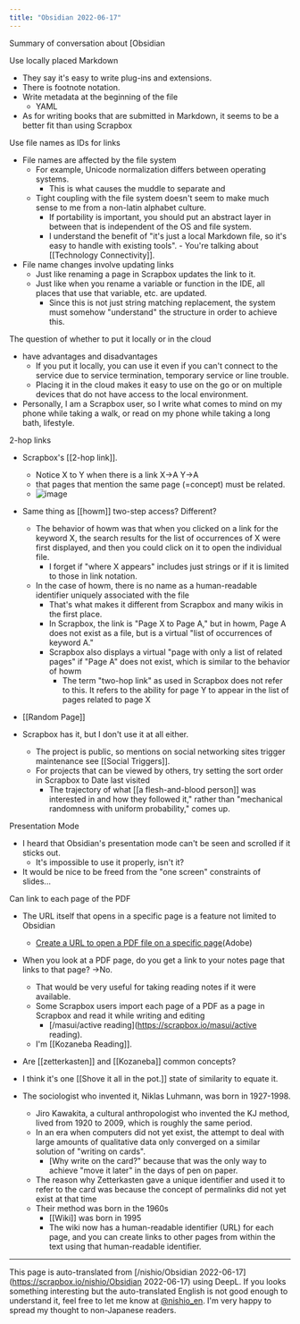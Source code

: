 ```yaml
---
title: "Obsidian 2022-06-17"
---
```


Summary of conversation about [Obsidian

Use locally placed Markdown
- They say it's easy to write plug-ins and extensions.
- There is footnote notation.
- Write metadata at the beginning of the file
    - YAML
- As for writing books that are submitted in Markdown, it seems to be a better fit than using Scrapbox

Use file names as IDs for links
- File names are affected by the file system
    - For example, Unicode normalization differs between operating systems.
        - This is what causes the muddle to separate and
    - Tight coupling with the file system doesn't seem to make much sense to me from a non-latin alphabet culture.
        - If portability is important, you should put an abstract layer in between that is independent of the OS and file system.
        - I understand the benefit of "it's just a local Markdown file, so it's easy to handle with existing tools".
                - You're talking about [[Technology Connectivity]].
- File name changes involve updating links
    - Just like renaming a page in Scrapbox updates the link to it.
    - Just like when you rename a variable or function in the IDE, all places that use that variable, etc. are updated.
        - Since this is not just string matching replacement, the system must somehow "understand" the structure in order to achieve this.

The question of whether to put it locally or in the cloud
- have advantages and disadvantages
    - If you put it locally, you can use it even if you can't connect to the service due to service termination, temporary service or line trouble.
    - Placing it in the cloud makes it easy to use on the go or on multiple devices that do not have access to the local environment.
- Personally, I am a Scrapbox user, so I write what comes to mind on my phone while taking a walk, or read on my phone while taking a long bath, lifestyle.

2-hop links
- Scrapbox's [[2-hop link]].
    - Notice X to Y when there is a link X->A Y->A
    - that pages that mention the same page (=concept) must be related.
    - ![image](https://gyazo.com/237585ee212900fa50076e28b9d95813/thumb/1000)
- Same thing as [[howm]] two-step access? Different?
    - The behavior of howm was that when you clicked on a link for the keyword X, the search results for the list of occurrences of X were first displayed, and then you could click on it to open the individual file.
        - I forget if "where X appears" includes just strings or if it is limited to those in link notation.
    - In the case of howm, there is no name as a human-readable identifier uniquely associated with the file
        - That's what makes it different from Scrapbox and many wikis in the first place.
        - In Scrapbox, the link is "Page X to Page A," but in howm, Page A does not exist as a file, but is a virtual "list of occurrences of keyword A."
        - Scrapbox also displays a virtual "page with only a list of related pages" if "Page A" does not exist, which is similar to the behavior of howm
            - The term "two-hop link" as used in Scrapbox does not refer to this. It refers to the ability for page Y to appear in the list of pages related to page X

- [[Random Page]]
- Scrapbox has it, but I don't use it at all either.
    - The project is public, so mentions on social networking sites trigger maintenance see [[Social Triggers]].
    - For projects that can be viewed by others, try setting the sort order in Scrapbox to Date last visited
        - The trajectory of what [[a flesh-and-blood person]] was interested in and how they followed it," rather than "mechanical randomness with uniform probability," comes up.

Presentation Mode
- I heard that Obsidian's presentation mode can't be seen and scrolled if it sticks out.
    - It's impossible to use it properly, isn't it?
- It would be nice to be freed from the "one screen" constraints of slides...

Can link to each page of the PDF
- The URL itself that opens in a specific page is a feature not limited to Obsidian
    - [Create a URL to open a PDF file on a specific page](https://helpx.adobe.com/jp/acrobat/kb/link-html-pdf-page-acrobat.html)(Adobe)
- When you look at a PDF page, do you get a link to your notes page that links to that page? →No.
    - That would be very useful for taking reading notes if it were available.
    - Some Scrapbox users import each page of a PDF as a page in Scrapbox and read it while writing and editing
        - [/masui/active reading](https://scrapbox.io/masui/active reading).
    - I'm [[Kozaneba Reading]].

- Are [[zetterkasten]] and [[Kozaneba]] common concepts?
- I think it's one [[Shove it all in the pot.]] state of similarity to equate it.
- The sociologist who invented it, Niklas Luhmann, was born in 1927-1998.
    - Jiro Kawakita, a cultural anthropologist who invented the KJ method, lived from 1920 to 2009, which is roughly the same period.
    - In an era when computers did not yet exist, the attempt to deal with large amounts of qualitative data only converged on a similar solution of "writing on cards".
        - [Why write on the card?" because that was the only way to achieve "move it later" in the days of pen on paper.
    - The reason why Zetterkasten gave a unique identifier and used it to refer to the card was because the concept of permalinks did not yet exist at that time
    - Their method was born in the 1960s
        - [[Wiki]] was born in 1995
        - The wiki now has a human-readable identifier (URL) for each page, and you can create links to other pages from within the text using that human-readable identifier.

---
This page is auto-translated from [/nishio/Obsidian 2022-06-17](https://scrapbox.io/nishio/Obsidian 2022-06-17) using DeepL. If you looks something interesting but the auto-translated English is not good enough to understand it, feel free to let me know at [@nishio_en](https://twitter.com/nishio_en). I'm very happy to spread my thought to non-Japanese readers.